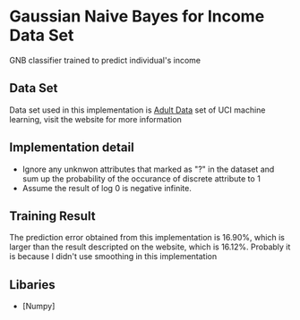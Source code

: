 # Gaussian Naive Bayes for Income Data Set
GNB classifier trained to predict individual's income

## Data Set
Data set used in this implementation is [Adult Data](https://archive.ics.uci.edu/ml/datasets/adult) set of UCI machine learning, visit the website for more information

## Implementation detail
* Ignore any unknwon attributes that marked as "?" in the dataset and sum up the probability of the occurance of discrete attribute to 1
* Assume the result of log 0 is negative infinite.

## Training Result
The prediction error obtained from this implementation is 16.90%, which is larger
than the result descripted on the website, which is 16.12%. Probably it is because I didn't use smoothing in this implementation

## Libaries
* [Numpy]
